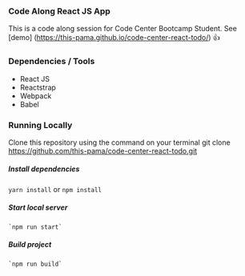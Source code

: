 ### Code Along React JS App 
This is a code along session for Code Center Bootcamp Student. See [demo] (https://this-pama.github.io/code-center-react-todo/) :+1:

### Dependencies / Tools
* React JS
* Reactstrap
* Webpack
* Babel

### Running Locally
Clone this repository using the command on your terminal 
 git clone https://github.com/this-pama/code-center-react-todo.git

##### Install dependencies
` yarn install `
 or 
 `npm install`

##### Start local server
    `npm run start`

##### Build project
    `npm run build`
